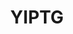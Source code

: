 ---
order: 1
title: YIPTG
launchDate: 2024-02-18
platformType: Long-Term Investment Platform
referralLink: https://h5.yiptg.com/user/reg?inviteCode=6M2BVG
tags: champ
description: "YIPTG offers a platform designed for long-term investment opportunities."
teamRewards: "The platform encourages user acquisition by offering team commissions and referral rewards. More information is accessible on the official website."
vipDescription: "YIPTG offers a tiered VIP system with increasing benefits based on your investment amount. These tiers include:"

vipTiers:
 - 
    tier: 1
    balance: $30 - $500    
 - 
    tier: 2
    balance: $500 - $3,000
 - 
    tier: 3
    balance: $3,000 - $10,000
    note: "Soon To Be Opened"

keyFeatures:
 - 
    header: Capital unlocked
    feature: Access your invested capital at any time
 - 
    header: Minimum Deposit
    feature: Start with as little as $30.
 - 
    header: Daily Profit Potential
    feature: Earn daily returns ranging from 2% to 4.3%.
 - 
    header: Daily Activity
    feature: Requires daily interaction for profit.
 - 
    header: Minimum Withdrawal
    feature: Withdraw your earnings once they reach $10.
 - 
    header: Withdrawal Fee
    feature: A 5% fee applies to all withdrawals.

socials:
 - 
    brand: Telegram
    title: UK Telegram
    link: https://t.me/yiptguk
    shortLink: yiptguk
 - 
    brand: Telegram
    title: Official Telegram
    link: https://t.me/yiptg
    shortLink: yiptg

website: https://yiptg.com/
---
